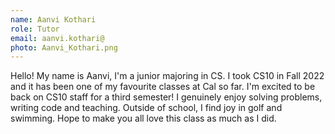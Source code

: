 ```yaml
---
name: Aanvi Kothari
role: Tutor
email: aanvi.kothari@
photo: Aanvi_Kothari.png
---
```

Hello! My name is Aanvi, I'm a junior majoring in CS. I took CS10 in Fall 2022 and it has been one of my favourite classes at Cal so far. I'm excited to be back on CS10 staff for a third semester! I genuinely enjoy solving problems, writing code and teaching. Outside of school, I find joy in golf and swimming.  Hope to make you all love this class as much as I did. 